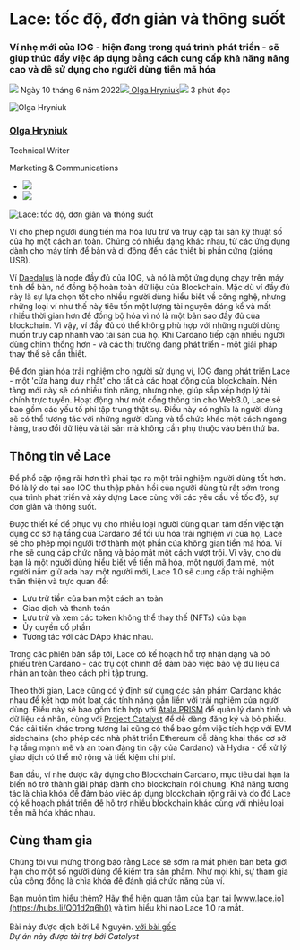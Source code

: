 # Lace: tốc độ, đơn giản và thông suốt

### **Ví nhẹ mới của IOG - hiện đang trong quá trình phát triển - sẽ giúp thúc đẩy việc áp dụng bằng cách cung cấp khả năng nâng cao và dễ sử dụng cho người dùng tiền mã hóa**

![](img/2022-06-10-lace-speed-simplicity-and-seamless-flow.002.png) Ngày 10 tháng 6 năm 2022![](img/2022-06-10-lace-speed-simplicity-and-seamless-flow.002.png)[ Olga Hryniuk](/en/blog/authors/olga-hryniuk/page-1/)![](img/2022-06-10-lace-speed-simplicity-and-seamless-flow.003.png) 3 phút đọc

![Olga Hryniuk](img/2022-06-10-lace-speed-simplicity-and-seamless-flow.004.png)[](/en/blog/authors/olga-hryniuk/page-1/)

### [**Olga Hryniuk**](/en/blog/authors/olga-hryniuk/page-1/)

Technical Writer

Marketing &amp; Communications

- ![](img/2022-06-10-lace-speed-simplicity-and-seamless-flow.005.png)[](https://www.linkedin.com/in/olga-hryniuk-1094a3160/ "LinkedIn")
- ![](img/2022-06-10-lace-speed-simplicity-and-seamless-flow.006.png)[](https://github.com/olgahryniuk "GitHub")

![Lace: tốc độ, đơn giản và thông suốt](img/2022-06-10-lace-speed-simplicity-and-seamless-flow.007.jpeg)

Ví cho phép người dùng tiền mã hóa lưu trữ và truy cập tài sản kỹ thuật số của họ một cách an toàn. Chúng có nhiều dạng khác nhau, từ các ứng dụng dành cho máy tính để bàn và di động đến các thiết bị phần cứng (giống USB).

Ví [Daedalus](https://daedaluswallet.io/) là node đầy đủ của IOG, và nó là một ứng dụng chạy trên máy tính để bàn, nó đồng bộ hoàn toàn dữ liệu của Blockchain. Mặc dù ví đầy đủ này là sự lựa chọn tốt cho nhiều người dùng hiểu biết về công nghệ, nhưng những loại ví như thế này tiêu tốn một lượng tài nguyên đáng kể và mất nhiều thời gian hơn để đồng bộ hóa vì nó là một bản sao đầy đủ của blockchain. Vì vậy, ví đầy đủ có thể không phù hợp với những người dùng muốn truy cập nhanh vào tài sản của họ. Khi Cardano tiếp cận nhiều người dùng chính thống hơn - và các thị trường đang phát triển - một giải pháp thay thế sẽ cần thiết.

Để đơn giản hóa trải nghiệm cho người sử dụng ví, IOG đang phát triển Lace - một 'cửa hàng duy nhất' cho tất cả các hoạt động của blockchain. Nền tảng mới này sẽ có nhiều tính năng, nhưng nhẹ, giúp sắp xếp hợp lý tài chính trực tuyến. Hoạt động như một cổng thông tin cho Web3.0, Lace sẽ bao gồm các yếu tố phi tập trung thật sự. Điều này có nghĩa là người dùng sẽ có thể tương tác với những người dùng và tổ chức khác một cách ngang hàng, trao đổi dữ liệu và tài sản mà không cần phụ thuộc vào bên thứ ba.

## **Thông tin về Lace**

Để phổ cập rộng rãi hơn thì phải tạo ra một trải nghiệm người dùng tốt hơn. Đó là lý do tại sao IOG thu thập phản hồi của người dùng từ rất sớm trong quá trình phát triển và xây dựng Lace cùng với các yêu cầu về tốc độ, sự đơn giản và thông suốt.

Được thiết kế để phục vụ cho nhiều loại người dùng quan tâm đến việc tận dụng cơ sở hạ tầng của Cardano để tối ưu hóa trải nghiệm ví của họ, Lace sẽ cho phép mọi người trở thành một phần của không gian tiền mã hóa. Ví nhẹ sẽ cung cấp chức năng và bảo mật một cách vượt trội. Vì vậy, cho dù bạn là một người dùng hiểu biết về tiền mã hóa, một người đam mê, một người nắm giữ ada hay một người mới, Lace 1.0 sẽ cung cấp trải nghiệm thân thiện và trực quan để:

- Lưu trữ tiền của bạn một cách an toàn
- Giao dịch và thanh toán
- Lưu trữ và xem các token không thể thay thế (NFTs) của bạn
- Ủy quyền cổ phần
- Tương tác với các DApp khác nhau.

Trong các phiên bản sắp tới, Lace có kế hoạch hỗ trợ nhận dạng và bỏ phiếu trên Cardano - các trụ cột chính để đảm bảo việc bảo vệ dữ liệu cá nhân an toàn theo cách phi tập trung.

Theo thời gian, Lace cũng có ý định sử dụng các sản phẩm Cardano khác nhau để kết hợp một loạt các tính năng gắn liền với trải nghiệm của người dùng. Điều này sẽ bao gồm tích hợp với [Atala PRISM](https://atalaprism.io/) để quản lý danh tính và dữ liệu cá nhân, cùng với [Project Catalyst](https://projectcatalyst.org/) để dễ dàng đăng ký và bỏ phiếu. Các cải tiến khác trong tương lai cũng có thể bao gồm việc tích hợp với EVM sidechains (cho phép các nhà phát triển Ethereum dễ dàng khai thác cơ sở hạ tầng mạnh mẽ và an toàn đáng tin cậy của Cardano) và Hydra - để xử lý giao dịch có thể mở rộng và tiết kiệm chi phí.

Ban đầu, ví nhẹ được xây dựng cho Blockchain Cardano, mục tiêu dài hạn là biến nó trở thành giải pháp dành cho blockchain nói chung. Khả năng tương tác là chìa khóa để đảm bảo việc áp dụng blockchain rộng rãi và do đó Lace có kế hoạch phát triển để hỗ trợ nhiều blockchain khác cùng với nhiều loại tiền mã hóa khác nhau.

## **Cùng tham gia**

Chúng tôi vui mừng thông báo rằng Lace sẽ sớm ra mắt phiên bản beta giới hạn cho một số người dùng để kiểm tra sản phẩm. Như mọi khi, sự tham gia của cộng đồng là chìa khóa để đánh giá chức năng của ví.

Bạn muốn tìm hiểu thêm? Hãy thể hiện quan tâm của bạn tại [www.lace.io](https://hubs.li/Q01d2q6h0) và tìm hiểu khi nào Lace 1.0 ra mắt.<br><br>Bài này được dịch bởi Lê Nguyên. <a class="_active_edit_href" href="https://iohk.io/en/blog/posts/2022/06/10/lace-speed-simplicity-and-seamless-flow/">với bài gốc</a><br><em>Dự án này được tài trợ bới Catalyst</em>
